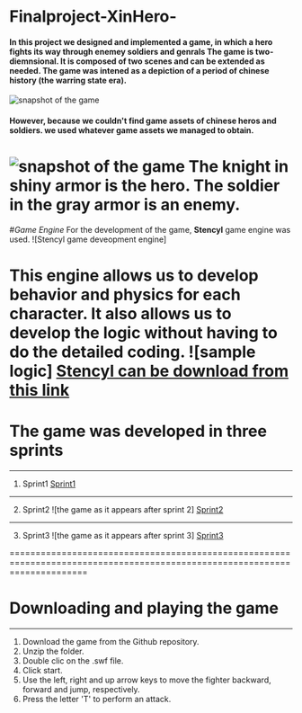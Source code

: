 # Finalproject-XinHero-

#### In this project we designed and implemented a game, in which a hero fights its way through enemey soldiers and genrals The game is two-diemnsional. It is composed of two scenes and can be extended as needed. The game was intened as a depiction of a period of chinese history (the warring state era).
![snapshot of the game]()
#### However, because we couldn't find game assets of chinese  heros and soldiers. we used whatever game assets we managed to obtain.
![snapshot of the game]()
The knight in shiny armor is the hero.
The soldier in the gray armor is an enemy.
===========================================================================================================================
#*Game Engine*
For the development of the game, **Stencyl** game engine was used.
![Stencyl game deveopment engine]

This engine allows us to develop behavior and physics for each character.
It also allows us to develop the logic without having to do the detailed coding.
![sample logic]
[Stencyl can be download from this link](http://www.stencyl.com/)
===========================================================================================================================
# The game was developed in three sprints
-----------------------------------------------------------------
1. Sprint1
[Sprint1](https://github.com/Anesouadou/Finalproject-XinHero-/tree/Sprint-One)

-----------------------------------------------------------------
2. Sprint2
![the game as it appears after sprint 2]
[Sprint2](https://github.com/Anesouadou/Finalproject-XinHero-/tree/Sprint-Two)

-----------------------------------------------------------------
3. Sprint3
![the game as it appears after sprint 3]
[Sprint3](https://github.com/Anesouadou/Finalproject-XinHero-/tree/Sprint-Three)

===========================================================================================================================
# Downloading and playing the game
------------------------------------
1. Download the game from the Github repository.
2. Unzip the folder.
3. Double clic on the .swf file.  
4. Click start.
5. Use the left, right and up arrow keys to move the fighter backward, forward and jump, respectively.
6. Press the letter 'T' to perform an attack.   
